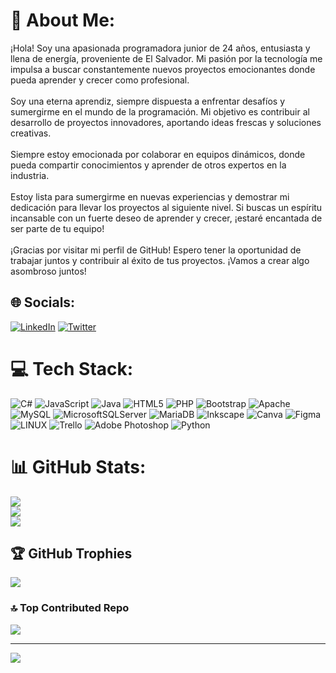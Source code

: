 # 💫 About Me:
¡Hola! Soy una apasionada programadora junior de 24 años, entusiasta y llena de energía, proveniente de El Salvador. Mi pasión por la tecnología me impulsa a buscar constantemente nuevos proyectos emocionantes donde pueda aprender y crecer como profesional.<br><br>Soy una eterna aprendiz, siempre dispuesta a enfrentar desafíos y sumergirme en el mundo de la programación. Mi objetivo es contribuir al desarrollo de proyectos innovadores, aportando ideas frescas y soluciones creativas.<br><br>Siempre estoy emocionada por colaborar en equipos dinámicos, donde pueda compartir conocimientos y aprender de otros expertos en la industria.<br><br>Estoy lista para sumergirme en nuevas experiencias y demostrar mi dedicación para llevar los proyectos al siguiente nivel. Si buscas un espíritu incansable con un fuerte deseo de aprender y crecer, ¡estaré encantada de ser parte de tu equipo!<br><br>¡Gracias por visitar mi perfil de GitHub! Espero tener la oportunidad de trabajar juntos y contribuir al éxito de tus proyectos. ¡Vamos a crear algo asombroso juntos!


## 🌐 Socials:
[![LinkedIn](https://img.shields.io/badge/LinkedIn-%230077B5.svg?logo=linkedin&logoColor=white)](https://linkedin.com/in/marcela-rosales-17aa9b250) [![Twitter](https://img.shields.io/badge/Twitter-%231DA1F2.svg?logo=Twitter&logoColor=white)](https://twitter.com/K_Marce_Rosales) 

# 💻 Tech Stack:
![C#](https://img.shields.io/badge/c%23-%23239120.svg?style=for-the-badge&logo=c-sharp&logoColor=white) ![JavaScript](https://img.shields.io/badge/javascript-%23323330.svg?style=for-the-badge&logo=javascript&logoColor=%23F7DF1E) ![Java](https://img.shields.io/badge/java-%23ED8B00.svg?style=for-the-badge&logo=java&logoColor=white) ![HTML5](https://img.shields.io/badge/html5-%23E34F26.svg?style=for-the-badge&logo=html5&logoColor=white) ![PHP](https://img.shields.io/badge/php-%23777BB4.svg?style=for-the-badge&logo=php&logoColor=white) ![Bootstrap](https://img.shields.io/badge/bootstrap-%23563D7C.svg?style=for-the-badge&logo=bootstrap&logoColor=white) ![Apache](https://img.shields.io/badge/apache-%23D42029.svg?style=for-the-badge&logo=apache&logoColor=white) ![MySQL](https://img.shields.io/badge/mysql-%2300f.svg?style=for-the-badge&logo=mysql&logoColor=white) ![MicrosoftSQLServer](https://img.shields.io/badge/Microsoft%20SQL%20Sever-CC2927?style=for-the-badge&logo=microsoft%20sql%20server&logoColor=white) ![MariaDB](https://img.shields.io/badge/MariaDB-003545?style=for-the-badge&logo=mariadb&logoColor=white) ![Inkscape](https://img.shields.io/badge/Inkscape-e0e0e0?style=for-the-badge&logo=inkscape&logoColor=080A13) ![Canva](https://img.shields.io/badge/Canva-%2300C4CC.svg?style=for-the-badge&logo=Canva&logoColor=white) 	![Figma](https://img.shields.io/badge/figma-%23F24E1E.svg?style=for-the-badge&logo=figma&logoColor=white) ![LINUX](https://img.shields.io/badge/Linux-FCC624?style=for-the-badge&logo=linux&logoColor=black) ![Trello](https://img.shields.io/badge/Trello-%23026AA7.svg?style=for-the-badge&logo=Trello&logoColor=white) ![Adobe Photoshop](https://img.shields.io/badge/adobephotoshop-%2331A8FF.svg?style=for-the-badge&logo=adobephotoshop&logoColor=white) ![Python](https://img.shields.io/badge/python-3670A0?style=for-the-badge&logo=python&logoColor=ffdd54)
# 📊 GitHub Stats:
![](https://github-readme-stats.vercel.app/api?username=KMarceR&theme=tokyonight&hide_border=true&include_all_commits=true&count_private=true)<br/>
![](https://github-readme-streak-stats.herokuapp.com/?user=KMarceR&theme=tokyonight&hide_border=true)<br/>
![](https://github-readme-stats.vercel.app/api/top-langs/?username=KMarceR&theme=tokyonight&hide_border=true&include_all_commits=true&count_private=true&layout=compact)

## 🏆 GitHub Trophies
![](https://github-profile-trophy.vercel.app/?username=KMarceR&theme=tokyonight&no-frame=false&no-bg=false&margin-w=4)

### 🔝 Top Contributed Repo
![](https://github-contributor-stats.vercel.app/api?username=KMarceR&limit=5&theme=tokyonight&combine_all_yearly_contributions=true)

---
[![](https://visitcount.itsvg.in/api?id=KMarceR&icon=6&color=0)](https://visitcount.itsvg.in)

<!-- Proudly created with GPRM ( https://gprm.itsvg.in ) -->
